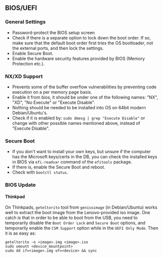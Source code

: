 ## BIOS/UEFI
### General Settings
+ Password-protect the BIOS setup screen
+ Check if there is a separate option to lock down the boot order. If so, make sure that the default boot order first tries the OS bootloader, not the external ports, and then lock the settings.
+ Enable Secure Boot.
+ Enable the hardware security features provided by BIOS (Memory Protection etc.).

### NX/XD Support
+ Prevents some of the buffer overflow vulnerabilities by preventing code execution on a per memory page basis.
+ Enable it from bios, it should be under one of the following names: "NX", "XD", "No Execute" or "Execute Disable".
+ Nothing should be needed to be installed into OS on 64bit modern Debian/Ubuntu's.
+ Check if it is enabled by:
`sudo dmesg | grep "Execute Disable"`
or change with other possible names mentioned above, instead of "Execute Disable".

### Secure Boot
+ If you don't want to install your own keys, but unsure if the computer has the Microsoft keys/certs in the DB, you can check the installed keys in BIOS via `efi-readvar` command of the `efitools` package.
+ If there is, enable the Secure Boot and reboot.
+ Check with `bootctl status`.

### BIOS Update
#### Thinkpad
On Thinkpads, `geteltorito` tool from `genisoimage` (in Debian/Ubuntu) works well to extract the boot image from the Lenovo-provided iso image. One catch is that in order to be able to boot from the USB, you need to temporarily disable the `Boot Order Lock` and `Secure Boot` options, and  temporarily enable the `CSM Support` option while in the `UEFI Only Mode`. Then it is as easy as:
```shell
geteltorito -o <image>.img <image>.iso
sudo umount <device_mountpoint>
sudo dd if=<image>.img of=<device> && sync
```
